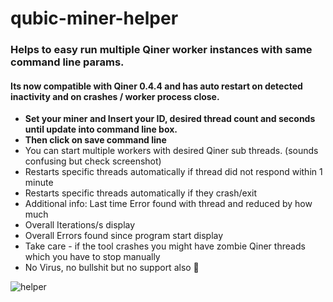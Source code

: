 # qubic-miner-helper

### Helps to easy run multiple Qiner worker instances with same command line params.
#### Its now compatible with Qiner 0.4.4 and has auto restart on detected inactivity and on crashes / worker process close. 

- **Set your miner and Insert your ID, desired thread count and seconds until update into command line box.** 
- **Then click on save command line**
- You can start multiple workers with desired Qiner sub threads. (sounds confusing but check screenshot)
- Restarts specific threads automatically if thread did not respond within 1 minute
- Restarts specific threads automatically if they crash/exit
- Additional info: Last time Error found with thread and reduced by how much
- Overall Iterations/s display
- Overall Errors found since program start display
- Take care - if the tool crashes you might have zombie Qiner threads which you have to stop manually
- No Virus, no bullshit but no support also 🙂 

![helper](https://user-images.githubusercontent.com/1867828/149232742-8e966c5a-7578-40ad-8050-e249af7b7129.png)

